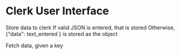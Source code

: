# Clerk User Interface

Store data to clerk
If valid JSON is entered, that is stored
Otherwise, {"data": text_entered } is stored as the object

Fetch data, given a key
